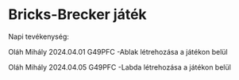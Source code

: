 # Bricks-Brecker játék

Napi tevékenység:

Oláh Mihály 2024.04.01 G49PFC
-Ablak létrehozása a játékon belül

Oláh Mihály 2024.04.05 G49PFC
-Labda létrehozása a játékon belül

